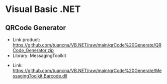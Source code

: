 # Visual Basic .NET
## QRCode Generator
* Link product: https://github.com/tuancna/VB.NET/raw/main/qrCode%20Generate/QRCode_Generator.zip
* Library: MessagingToolkit
- Link: https://github.com/tuancna/VB.NET/raw/main/qrCode%20Generate/MessagingToolkit.Barcode.dll

